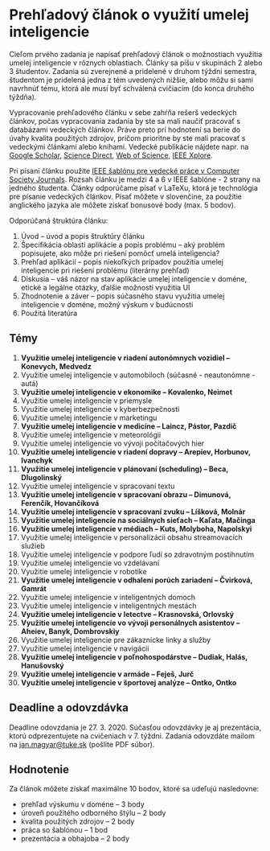 # Prehľadový článok o využití umelej inteligencie

Cieľom prvého zadania je napísať prehľadový článok o možnostiach využitia umelej inteligencie v rôznych oblastiach. Články sa píšu v skupinách 2 alebo 3 študentov. Zadania sú zverejnené a pridelené v druhom týždni semestra, študentom je pridelená jedna z tém uvedených nižšie, alebo môžu si sami navrhnúť tému, ktorá ale musí byť schválená cvičiacím (do konca druhého týždňa).

Vypracovanie prehľadového článku v sebe zahŕňa rešerš vedeckých článkov, počas vypracovania zadania by ste sa mali naučiť pracovať s databázami vedeckých článkov. Práve preto pri hodnotení sa berie do úvahy kvalita použitých zdrojov, pričom prioritne by ste mali pracovať s vedeckými článkami alebo knihami. Vedecké publikácie nájdete napr. na [Google Scholar](https://scholar.google.com), [Science Direct](https://www.sciencedirect.com), [Web of Science](https://webofknowledge.com), [IEEE Xplore](https://ieeexplore.ieee.org/Xplore/home.jsp).

Pri písaní článku použite [IEEE šablónu pre vedecké práce v Computer Society Journals](https://journals.ieeeauthorcenter.ieee.org/create-your-ieee-journal-article/authoring-tools-and-templates/ieee-article-templates/templates-for-computer-society-publications/). Rozsah článku je medzi 4 a 6 v IEEE šablóne - 2 strany na jedného študenta. Články odporúčame písať v LaTeXu, ktorá je technológia pre písanie vedeckých článkov. Písať môžete v slovenčine, za použitie anglického jazyka ale môžete získať bonusové body (max. 5 bodov).

Odporúčaná štruktúra článku:

1. Úvod – úvod a popis štruktúry článku
2. Špecifikácia oblasti aplikácie a popis problému – aký problém popisujete, ako môže pri riešení pomôcť umelá inteligencia?
3. Prehľad aplikácií – popis niekoľkých prípadov použitia umelej inteligencie pri riešení problému (literárny prehľad)
4. Diskusia – váš názor na stav aplikácie umelej inteligencie v doméne, etické a legálne otázky, ďalšie možnosti využitia UI
5. Zhodnotenie a záver – popis súčasného stavu využitia umelej inteligencie v doméne, možný výskum v budúcnosti
6. Použitá literatúra

## Témy

1. **Využitie umelej inteligencie v riadení autonómnych vozidiel – Konevych, Medvedz**
2. Využitie umelej inteligencie v automobiloch (súčasné - neautonómne - autá)
3. **Využitie umelej inteligencie v ekonomike – Kovalenko, Neimet**
4. Využitie umelej inteligencie v priemysle
5. Využitie umelej inteligencie v kyberbezpečnosti
6. Využitie umelej inteligencie v marketingu
7. **Využitie umelej inteligencie v medicíne – Laincz, Pástor, Pazdič**
8. Využitie umelej inteligencie v meteorológii
9. Využitie umelej inteligencie vo vývoji počítačových hier
10. **Využitie umelej inteligencie v riadení dopravy – Arepiev, Horbunov, Ivanchyk**
11. **Využitie umelej inteligencie v plánovaní (scheduling) – Beca, Dlugolinský**
12. Využitie umelej inteligencie v spracovaní textu
13. **Využitie umelej inteligencie v spracovaní obrazu – Dimunová, Ferenčík, Hovančíková**
14. **Využitie umelej inteligencie v spracovaní zvuku – Líšková, Molnár**
15. **Využitie umelej inteligencie na sociálnych sieťach – Kaľata, Mačinga**
16. **Využitie umelej inteligencie v médiach – Kuts, Molyboha, Napolskyi**
17. Využitie umelej inteligencie v personalizácii obsahu streamovacích služieb
18. Využitie umelej inteligencie v podpore ľudí so zdravotným postihnutím
19. Využitie umelej inteligencie vo vzdelávaní
20. Využitie umelej inteligencie v robotike
21. **Využitie umelej inteligencie v odhalení porúch zariadení – Čvirková, Gamrát**
22. Využitie umelej inteligencie v inteligentných domoch
23. Využitie umelej inteligencie v inteligentných mestách
24. **Využitie umelej inteligencie v letectve – Krasnovská, Orlovský**
25. **Využitie umelej inteligencie vo vývoji personálnych asistentov – Aheiev, Banyk, Dombrovskiy**
26. Využitie umelej inteligencie pre zákaznícke linky a služby
27. Využitie umelej inteligencie v navigácii
28. **Využitie umelej inteligencie v poľnohospodárstve – Dudiak, Halás, Hanušovský**
29. **Využitie umelej inteligencie v armáde – Feješ, Jurč**
30. **Využitie umelej inteligencie v športovej analýze – Ontko, Ontko**

## Deadline a odovzdávka
Deadline odovzdania je 27. 3. 2020. Súčasťou odovzdávky je aj prezentácia, ktorú odprezentujete na cvičeniach v 7. týždni. Zadania odovzdáte mailom na jan.magyar@tuke.sk (pošlite PDF súbor).

## Hodnotenie
Za článok môžete získať maximálne 10 bodov, ktoré sa udeľujú nasledovne:

* prehľad výskumu v doméne – 3 body
* úroveň použitého odborného štýlu – 2 body
* kvalita použitých zdrojov – 2 body
* práca so šablónou – 1 bod
* prezentácia a obhajoba – 2 body
